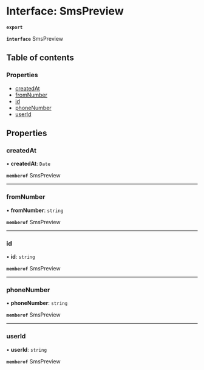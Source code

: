 # Interface: SmsPreview

**`export`**

**`interface`** SmsPreview

## Table of contents

### Properties

- [createdAt](SmsPreview.md#createdat)
- [fromNumber](SmsPreview.md#fromnumber)
- [id](SmsPreview.md#id)
- [phoneNumber](SmsPreview.md#phonenumber)
- [userId](SmsPreview.md#userid)

## Properties

### <a id="createdat" name="createdat"></a> createdAt

• **createdAt**: `Date`

**`memberof`** SmsPreview

___

### <a id="fromnumber" name="fromnumber"></a> fromNumber

• **fromNumber**: `string`

**`memberof`** SmsPreview

___

### <a id="id" name="id"></a> id

• **id**: `string`

**`memberof`** SmsPreview

___

### <a id="phonenumber" name="phonenumber"></a> phoneNumber

• **phoneNumber**: `string`

**`memberof`** SmsPreview

___

### <a id="userid" name="userid"></a> userId

• **userId**: `string`

**`memberof`** SmsPreview
